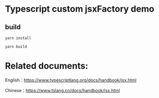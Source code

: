 # Typescript custom jsxFactory demo

## build

```
yarn install

yarn build
```


# Related documents:

English：https://www.typescriptlang.org/docs/handbook/jsx.html

Chinese：https://www.tslang.cn/docs/handbook/jsx.html